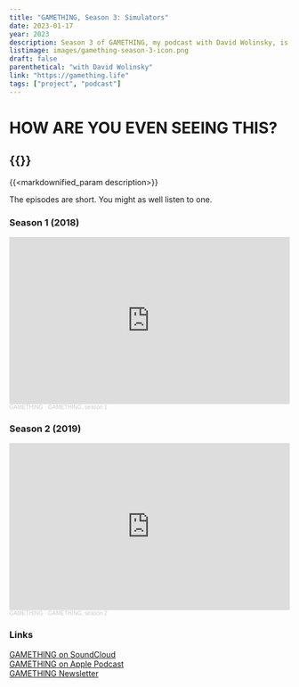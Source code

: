```yaml
---
title: "GAMETHING, Season 3: Simulators"
date: 2023-01-17
year: 2023
description: Season 3 of GAMETHING, my podcast with David Wolinsky, is about simulator games! We exchanged answering machine messages about games like *Alter Ego*, *BeamNG.drive*, and *WolfQuest*!
listimage: images/gamething-season-3-icon.png
draft: false
parenthetical: "with David Wolinsky"
link: "https://gamething.life"
tags: ["project", "podcast"]
---
```


# HOW ARE YOU EVEN SEEING THIS?

## {{<param title >}}

{{<markdownified_param description>}}

The episodes are short. You might as well listen to one.

### Season 1 (2018)

<iframe width="100%" height="300" scrolling="no" frameborder="no" allow="autoplay" src="https://w.soundcloud.com/player/?url=https%3A//api.soundcloud.com/playlists/1449861988&color=%23ff5500&auto_play=false&hide_related=false&show_comments=true&show_user=true&show_reposts=false&show_teaser=true&visual=true"></iframe><div style="font-size: 10px; color: #cccccc;line-break: anywhere;word-break: normal;overflow: hidden;white-space: nowrap;text-overflow: ellipsis; font-family: Interstate,Lucida Grande,Lucida Sans Unicode,Lucida Sans,Garuda,Verdana,Tahoma,sans-serif;font-weight: 100;"><a href="https://soundcloud.com/gamething" title="GAMETHING" target="_blank" style="color: #cccccc; text-decoration: none;">GAMETHING</a> · <a href="https://soundcloud.com/gamething/sets/gamething-season-1" title="GAMETHING, season 1" target="_blank" style="color: #cccccc; text-decoration: none;">GAMETHING, season 1</a></div>

### Season 2 (2019)

<iframe width="100%" height="300" scrolling="no" frameborder="no" allow="autoplay" src="https://w.soundcloud.com/player/?url=https%3A//api.soundcloud.com/playlists/1450360537&color=%23ff5500&auto_play=false&hide_related=false&show_comments=true&show_user=true&show_reposts=false&show_teaser=true&visual=true"></iframe><div style="font-size: 10px; color: #cccccc;line-break: anywhere;word-break: normal;overflow: hidden;white-space: nowrap;text-overflow: ellipsis; font-family: Interstate,Lucida Grande,Lucida Sans Unicode,Lucida Sans,Garuda,Verdana,Tahoma,sans-serif;font-weight: 100;"><a href="https://soundcloud.com/gamething" title="GAMETHING" target="_blank" style="color: #cccccc; text-decoration: none;">GAMETHING</a> · <a href="https://soundcloud.com/gamething/sets/gamething-season-2" title="GAMETHING, season 2" target="_blank" style="color: #cccccc; text-decoration: none;">GAMETHING, season 2</a></div>

### Links

[GAMETHING on SoundCloud](https://soundcloud.com/gamething)  
[GAMETHING on Apple Podcast](https://itunes.apple.com/ca/podcast/gamething/id1435013114?mt=2)  
[GAMETHING Newsletter](https://tinyletter.com/GAMETHING)
